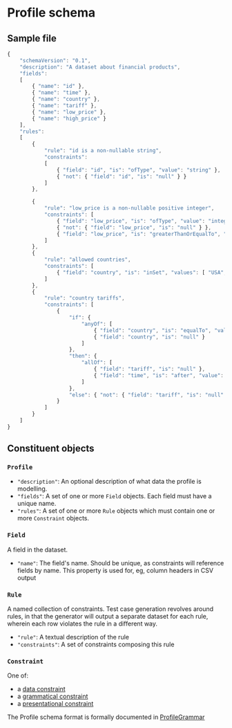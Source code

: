 # Profile schema

## Sample file
```javascript
{
	"schemaVersion": "0.1",
	"description": "A dataset about financial products",
	"fields":
	[
		{ "name": "id" },
		{ "name": "time" },
		{ "name": "country" },
		{ "name": "tariff" },
		{ "name": "low_price" },
		{ "name": "high_price" }
	],
	"rules":
	[
		{
			"rule": "id is a non-nullable string",
			"constraints":
			[
				{ "field": "id", "is": "ofType", "value": "string" },
				{ "not": { "field": "id", "is": "null" } }
			]
		},

		{
			"rule": "low_price is a non-nullable positive integer",
			"constraints": [
				{ "field": "low_price", "is": "ofType", "value": "integer" },
				{ "not": { "field": "low_price", "is": "null" } },
				{ "field": "low_price", "is": "greaterThanOrEqualTo", "value": 0 }
			]
		},
		{ 
			"rule": "allowed countries",
			"constraints": [
				{ "field": "country", "is": "inSet", "values": [ "USA", "GB", "FRANCE" ] }
			]
		},
		{
			"rule": "country tariffs",
			"constraints": [
				{
					"if": {
						"anyOf": [
							{ "field": "country", "is": "equalTo", "value": "USA" },
							{ "field": "country", "is": "null" }
						]
					},
					"then": {
						"allOf": [
							{ "field": "tariff", "is": "null" },
							{ "field": "time", "is": "after", "value": { "date": "2014-01-01" } }
						]
					},
					"else": { "not": { "field": "tariff", "is": "null" } }
				}
			]
		}
	]
}
```

## Constituent objects

### `Profile`
* `"description"`: An optional description of what data the profile is modelling.
* `"fields"`: A set of one or more `Field` objects. Each field must have a unique name.
* `"rules"`: A set of one or more `Rule` objects which must contain one or more `Constraint` objects.

### `Field`

A field in the dataset.

* `"name"`: The field's name. Should be unique, as constraints will reference fields by name. This property is used for, eg, column headers in CSV output

### `Rule`
A named collection of constraints. Test case generation revolves around rules, in that the generator will output a separate dataset for each rule, wherein each row violates the rule in a different way.

* `"rule"`: A textual description of the rule
* `"constraints"`: A set of constraints composing this rule

### `Constraint`

One of:

- a [data constraint](EpistemicConstraints.md)
- a [grammatical constraint](GrammaticalConstraints.md)
- a [presentational constraint](PresentationalConstraints.md)


The Profile schema format is formally documented in [ProfileGrammar](ProfileGrammar.md)
